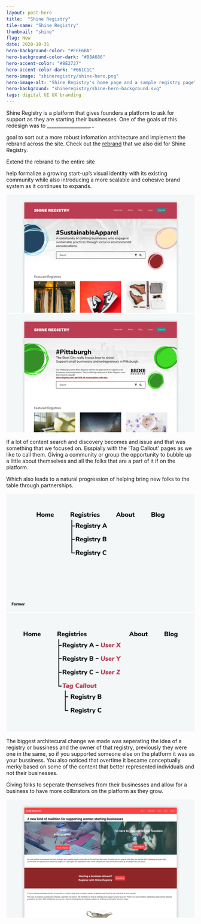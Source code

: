 ```yaml
---
layout: post-hero
title:  "Shine Registry"
tile-name: "Shine Registry"
thumbnail: "shine"
flag: New
date: 2020-10-31
hero-background-color: "#FFE6BA"
hero-background-color-dark: "#B8A686"
hero-accent-color: "#8E2727"
hero-accent-color-dark: "#661C1C"
hero-image: "shineregistry/shine-hero.png"
hero-image-alt: "Shine Registry's home page and a sample registry page"
hero-background: "shineregistry/shine-hero-background.svg"
tags: digital UI UX branding
---
```


Shine Registry is a platform that gives founders a platform to ask for support as they are starting their businesses. One of the goals of this redesign was to __________________...

goal to sort out a more robust infomation architecture and implement the rebrand across the site. Check out the <a href="{% link _projects/shineregistrybrand.markdown %}">rebrand</a> that we also did for Shine Registry.

Extend the rebrand to the entire site

 help formalize a growing start-up’s visual identity with its existing community while also introducing a more scalable and cohesive brand system as it continues to expands.


 <div class="grid-x grid-padding-x grid-margin-y">
   <div class="cell">
     <img src="../img/shineregistry/tag-callout.jpg" alt="Tag callout page recognizing SustainableApparel">
   </div>
   <div class="cell">
     <img src="../img/shineregistry/pittsburgh-sponsored.jpg" alt="Sponsored tag callout page for Pittsburgh">
   </div>
 </div>

If a lot of content search and discovery becomes and issue and that was something that we focused on. Esspially with the 'Tag Callout' pages as we like to call them. Giving a community or group the opportunity to bubble up a little about themselves and all the folks that are a part of it if on the platform.

Which also leads to a natural progression of helping bring new folks to the table through partnerships.

<div class="grid-x grid-padding-x grid-margin-y">
  <div class="cell medium-6">
    <img src="../img/shineregistry/info-arch-former.jpg" alt="Former information architecture">
  </div>
  <div class="cell medium-6">
    <img src="../img/shineregistry/info-arch.jpg" alt="Information architecture">
  </div>
</div>

The biggest architecural change we made was seperating the idea of a registry or bussiness and the owner of that registry, previously they were one in the same, so if you supported someone else on the platform it was as your bussiness. You also noticed that overtime it became conceptually merky based on some of the content that better represented individuals and not their businesses.

Giving folks to seperate themselves from their businesses and allow for a business to have more collbrators on the platform as they grow.
<div class="grid-x grid-padding-x grid-margin-y">
  <div class="cell">
    <img src="../img/shineregistry/former-site.jpg" alt="Shine Registry's former home page">
  </div>
</div>

<!-- simple design system -->
